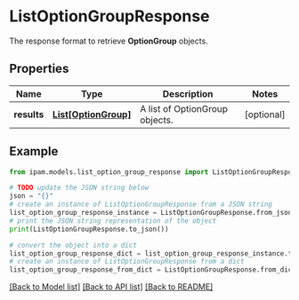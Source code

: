 # ListOptionGroupResponse

The response format to retrieve __OptionGroup__ objects.

## Properties

Name | Type | Description | Notes
------------ | ------------- | ------------- | -------------
**results** | [**List[OptionGroup]**](OptionGroup.md) | A list of OptionGroup objects. | [optional] 

## Example

```python
from ipam.models.list_option_group_response import ListOptionGroupResponse

# TODO update the JSON string below
json = "{}"
# create an instance of ListOptionGroupResponse from a JSON string
list_option_group_response_instance = ListOptionGroupResponse.from_json(json)
# print the JSON string representation of the object
print(ListOptionGroupResponse.to_json())

# convert the object into a dict
list_option_group_response_dict = list_option_group_response_instance.to_dict()
# create an instance of ListOptionGroupResponse from a dict
list_option_group_response_from_dict = ListOptionGroupResponse.from_dict(list_option_group_response_dict)
```
[[Back to Model list]](../README.md#documentation-for-models) [[Back to API list]](../README.md#documentation-for-api-endpoints) [[Back to README]](../README.md)


